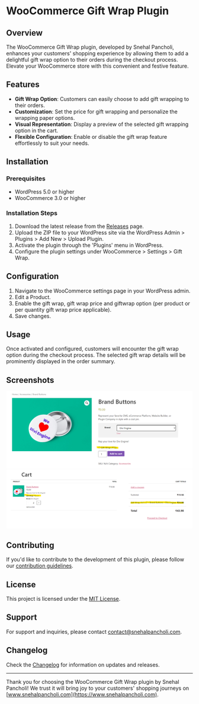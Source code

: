 # WooCommerce Gift Wrap Plugin

## Overview

The WooCommerce Gift Wrap plugin, developed by Snehal Pancholi, enhances your customers' shopping experience by allowing them to add a delightful gift wrap option to their orders during the checkout process. Elevate your WooCommerce store with this convenient and festive feature.

## Features

- **Gift Wrap Option**: Customers can easily choose to add gift wrapping to their orders.
- **Customization**: Set the price for gift wrapping and personalize the wrapping paper options.
- **Visual Representation**: Display a preview of the selected gift wrapping option in the cart.
- **Flexible Configuration**: Enable or disable the gift wrap feature effortlessly to suit your needs.

## Installation

### Prerequisites

- WordPress 5.0 or higher
- WooCommerce 3.0 or higher

### Installation Steps

1. Download the latest release from the [Releases](https://github.com/snehalpancholi/woocommerce-gift-wrap/releases) page.
2. Upload the ZIP file to your WordPress site via the WordPress Admin > Plugins > Add New > Upload Plugin.
3. Activate the plugin through the 'Plugins' menu in WordPress.
4. Configure the plugin settings under WooCommerce > Settings > Gift Wrap.

## Configuration

1. Navigate to the WooCommerce settings page in your WordPress admin.
2. Edit a Product.
3. Enable the gift wrap, gift wrap price and giftwrap option (per product or per quantity gift wrap price applicable).
4. Save changes.

## Usage

Once activated and configured, customers will encounter the gift wrap option during the checkout process. The selected gift wrap details will be prominently displayed in the order summary.

## Screenshots

![Gift Wrap Option](/assets/screenshot-1.png)
![Selected Gift Wrap](/assets/screenshot-2.png)
## Contributing

If you'd like to contribute to the development of this plugin, please follow our [contribution guidelines](CONTRIBUTING.md).

## License

This project is licensed under the [MIT License](LICENSE).

## Support

For support and inquiries, please contact [contact@snehalpancholi.com](mailto:contact@snehalpancholi.com).

## Changelog

Check the [Changelog](CHANGELOG.md) for information on updates and releases.

---

Thank you for choosing the WooCommerce Gift Wrap plugin by Snehal Pancholi! We trust it will bring joy to your customers' shopping journeys on [www.snehalpancholi.com](https://www.snehalpancholi.com).

